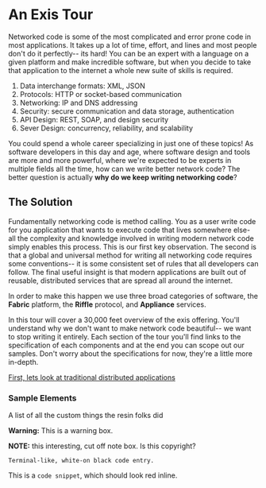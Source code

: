 # An Exis Tour

Networked code is some of the most complicated and error prone code in most applications. It takes up a lot of time, effort, and lines and most people don't do it perfectly-- its hard! You can be an expert with a language on a given platform and make incredible software, but when you decide to take that application to the internet a whole new suite of skills is required. 


1. Data interchange formats: XML, JSON
2. Protocols: HTTP or socket-based communication
3. Networking: IP and DNS addressing
4. Security: secure communication and data storage, authentication
5. API Design: REST, SOAP, and design security
6. Sever Design: concurrency, reliability, and scalability  


You could spend a whole career specializing in just one of these topics! As software developers in this day and age, where software design and tools are more and more powerful, where we're expected to be experts in multiple fields all the time, how can we write better network code? The better question is actually __why do we keep writing networking code__?

## The Solution

Fundamentally networking code is method calling. You as a user write code for you application that wants to execute code that lives somewhere else- all the complexity and knowledge involved in writing modern network code simply enables this process. This is our first key observation. The second is that a global and universal method for writing all networking code requires some conventions-- it is some consistent set of rules that all developers can follow. The final useful insight is that modern applications are built out of reusable, distributed services that are spread all around the internet.

In order to make this happen we use three broad categories of software, the **Fabric** platform, the **Riffle** protocol, and **Appliance** services. 

In this tour will cover a 30,000 feet overview of the exis offering. You'll understand why we don't want to make network code beautiful-- we want to stop writing it entirely. Each section of the tour you'll find links to the specification of each components and at the end you can scope out our samples. Don't worry about the specifications for now, they're a little more in-depth. 

[First, lets look at traditional distributed applications](/pages/tour/OldSchool.md)

### Sample Elements

A list of all the custom things the resin folks did

__Warning:__ This is a warning box.

__NOTE:__ this interesting, cut off note box. Is this copyright?

```
Terminal-like, white-on black code entry.
```

This is a `code snippet`, which should look red inline.